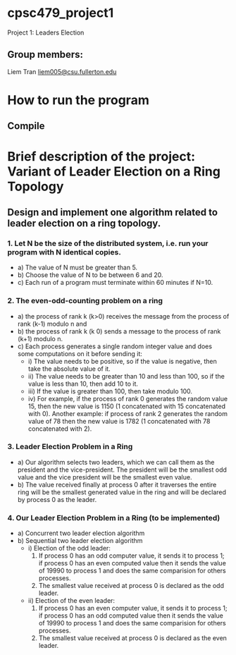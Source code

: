 # cpsc479_project1
Project 1: Leaders Election

## Group members:
Liem Tran
liem005@csu.fullerton.edu

# How to run the program
## Compile 

# Brief description of the project: Variant of Leader Election on a Ring Topology
## Design and implement one algorithm related to leader election on a ring topology.
### 1. Let N be the size of the distributed system, i.e. run your program with N identical copies.
- a) The value of N must be greater than 5.
- b) Choose the value of N to be between 6 and 20.
- c) Each run of a program must terminate within 60 minutes if N=10.
### 2. The even-odd-counting problem on a ring
- a) the process of rank k (k>0) receives the message from the process of rank (k-1) modulo n and 
- b) the process of rank k (k 0) sends a message to the process of rank (k+1) modulo n.
- c) Each process generates a single random integer value and does some computations on it before sending it:
   - i) The value needs to be positive, so if the value is negative, then take the absolute value of it. 
   - ii) The value needs to be greater than 10 and less than 100, so if the value is less than 10, then add 10 to it.
   - iii) If the value is greater than 100, then take modulo 100. 
   - iv) For example, if the process of rank 0 generates the random value 15, then the new value is 1150 (1 concatenated with 15                  concatenated with 0). Another example: if process of rank 2 generates the random value of 78 then the new value is 1782 (1              concatenated with 78 concatenated with 2).
### 3. Leader Election Problem in a Ring
- a) Our algorithm selects two leaders, which we can call them as the president and the vice-president. The president will be      the smallest odd value and the vice president will be the smallest even value.
- b) The value received finally at process 0 after it traverses the entire ring will be the smallest generated value in the        ring and will be declared by process 0 as the leader.
### 4. Our Leader Election Problem in a Ring (to be implemented)
- a) Concurrent two leader election algorithm
- b) Sequential two leader election algorithm
   - i) Election of the odd leader:
      1) If process 0 has an odd computer value, it sends it to process 1; if process 0 has an even computed value then it              sends the value of 19990 to process 1 and does the same comparision for others processes.
      2) The smallest value received at process 0 is declared as the odd leader.
   - ii) Election of the even leader:
      1) If process 0 has an even computer value, it sends it to process 1; if process 0 has an odd computed value then it              sends the value of 19990 to process 1 and does the same comparision for others processes.
      2) The smallest value received at process 0 is declared as the even leader.




